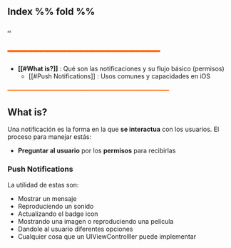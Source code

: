 ## Index %% fold %%
[..](obsidian://open?vault=Swift&file=LEARNING%2FSWIFTUI%2F%E5%8D%81%20Funcionalidades%20Avanzadas%2FNotifications%2FWhat%20are%20the%20notifications%3F)
## <span style="color:#ff6600">━━━━━━━━━━━━━━━━━━━━━━━━━━━</span>

- **[[#What is?]]** : Qué son las notificaciones y su flujo básico (permisos)  
    - [[#Push Notifications]] : Usos comunes y capacidades en iOS

<span style="color:#ff6600">━━━━━━━━━━━━━━━━━━━━━━━━━━━━━━━━━━━━━━━━━━━</span>

## What is?  
Una notificación es la forma en la que **se interactua** con los usuarios. 
El proceso para manejar estás:
- **Preguntar al usuario** por los **permisos** para recibirlas

### Push Notifications
La utilidad de estas son:
- Mostrar un mensaje
- Reproduciendo un sonido
- Actualizando el badge icon
- Mostrando una imagen o reproduciendo una película 
- Dandole al usuario diferentes opciones 
- Cualquier cosa que un UIViewControlller puede implementar

